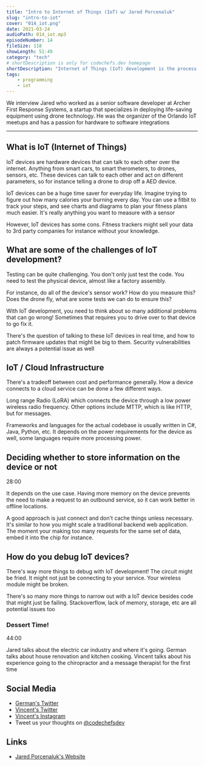 ```yaml
---
title: "Intro to Internet of Things (IoT) w/ Jared Porcenaluk"
slug: "intro-to-iot"
cover: "014_iot.png"
date: 2021-03-24
audioPath: 014_iot.mp3
episodeNumber: 14
fileSize: 118
showLength: 51:49
category: "tech"
# shortDescription is only for codechefs.dev homepage
shortDescription: "Internet of Things (IoT) development is the process of developming products that can be controlled remotely. We interview Jared Porcenaluk about his experience on it!"
tags:
    - programming
    - iot
---
```


We interview Jared who worked as a senior software developer at Archer First Response Systems, a startup that specializes in deploying life-saving equipment using drone technology. He was the organizer of the Orlando IoT meetups and has a passion for hardware to software integrations

<hr/>

## What is IoT (Internet of Things)

IoT devices are hardware devices that can talk to each other over the internet. Anything from smart cars, to smart therometers, to drones, sensors, etc. These devices can talk to each other and act on different parameters, so for instance telling a drone to drop off a AED device.

IoT devices can be a huge time saver for everyday life. Imagine trying to figure out how many calories your burning every day. You can use a fitbit to track your steps, and see charts and diagrams to plan your fitness plans much easier. It's really anything you want to measure with a sensor

However, IoT devices has some cons. Fitness trackers might sell your data to 3rd party companies for instance without your knowledge. 

## What are some of the challenges of IoT development?

Testing can be quite challenging. You don't only just test the code. You need to test the physical device, almost like a factory assembly.

For instance, do all of the device's sensor work? How do you measure this? Does the drone fly, what are some tests we can do to ensure this?

With IoT development, you need to think about so many additional problems that can go wrong! Sometimes that requires you to drive over to that device to go fix it. 

There's the question of talking to these IoT devices in real time, and how to patch firmware updates that might be big to them. Security vulnerabilities are always a potential issue as well

## IoT / Cloud Infrastructure

There's a tradeoff between cost and performance generally. How a device connects to a cloud service can be done a few different ways.

Long range Radio (LoRA) which connects the device through a low power wireless radio frequency. Other options include MTTP, which is like HTTP, but for messages. 

Frameworks and languages for the actual codebase is usually written in C#, Java, Python, etc. It depends on the power requirements for the device as well, some languages require more processing power.

## Deciding whether to store information on the device or not

28:00

It depends on the use case. Having more memory on the device prevents the need to make a request to an outbound service, so it can work better in offline locations. 

A good approach is just connect and don't cache things unless necessary. It's similar to how you might scale a traditional backend web application. The moment your making too many requests for the same set of data, embed it into the chip for instance.

## How do you debug IoT devices?

There's way more things to debug with IoT development! The circuit might be fried. It might not just be connecting to your service. Your wireless module might be broken. 

There's so many more things to narrow out with a IoT device besides code that might just be failing. Stackoverflow, lack of memory, storage, etc are all potential issues too

### Dessert Time!

44:00

Jared talks about the electric car industry and where it's going. German talks about house renovation and kitchen cooking. Vincent talks about his experience going to the chiropractor and a message therapist for the first time

## Social Media

- [German's Twitter](https://twitter.com/germangamgon)
- [Vincent's Twitter](https://twitter.com/vincentntang)
- [Vincent's Instagram](https://instagram.com/vincentntang)
- Tweet us your thoughts on [@codechefsdev](https://twitter.com/codechefsdev)

## Links

- [Jared Porcenaluk's Website](https://jaredporcenaluk.com/)